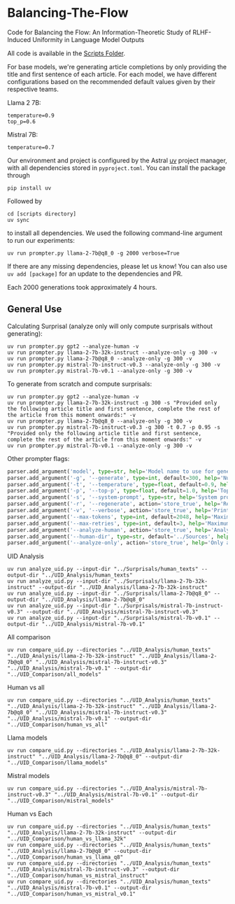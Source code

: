 # Balancing-The-Flow
Code for Balancing the Flow: An Information-Theoretic Study of RLHF-Induced Uniformity in Language Model Outputs

All code is available in the [Scripts Folder](https://github.com/NolanChai/Balancing-The-Flow/tree/main/Scripts).

For base models, we're generating article completions by only providing the title and first sentence of each article. For each model, we have different configurations based on
the recommended default values given by their respective teams.

Llama 2 7B:
```
temperature=0.9
top_p=0.6
```

Mistral 7B:
```
temperature=0.7
```

Our environment and project is configured by the Astral [uv](https://github.com/astral-sh/uv) project manager, with all dependencies stored in `pyproject.toml`.
You can install the package through
```
pip install uv
```
Followed by
```
cd [scripts directory]
uv sync
```
to install all dependencies. We used the following command-line argument to run our experiments:
```
uv run prompter.py llama-2-7b@q8_0 -g 2000 verbose=True
```
If there are any missing dependencies, please let us know! You can also use `uv add [package]` for an update to the dependencies and PR.

Each 2000 generations took approximately 4 hours.

## General Use

Calculating Surprisal (analyze only will only compute surprisals without generating):
```
uv run prompter.py gpt2 --analyze-human -v
uv run prompter.py llama-2-7b-32k-instruct --analyze-only -g 300 -v
uv run prompter.py llama-2-7b@q8_0 --analyze-only -g 300 -v
uv run prompter.py mistral-7b-instruct-v0.3 --analyze-only -g 300 -v
uv run prompter.py mistral-7b-v0.1 --analyze-only -g 300 -v
```
To generate from scratch and compute surprisals:
```
uv run prompter.py gpt2 --analyze-human -v
uv run prompter.py llama-2-7b-32k-instruct -g 300 -s "Provided only the following article title and first sentence, complete the rest of the article from this moment onwards:" -v
uv run prompter.py llama-2-7b@q8_0 --analyze-only -g 300 -v
uv run prompter.py mistral-7b-instruct-v0.3 -g 300 -t 0.7 -p 0.95 -s "Provided only the following article title and first sentence, complete the rest of the article from this moment onwards:" -v
uv run prompter.py mistral-7b-v0.1 --analyze-only -g 300 -v
```
Other prompter flags:
```python
parser.add_argument('model', type=str, help='Model name to use for generation')
parser.add_argument('-g', '--generate', type=int, default=300, help='Number of examples to generate')
parser.add_argument('-t', '--temperature', type=float, default=0.9, help='Temperature for generation')
parser.add_argument('-p', '--top-p', type=float, default=1.0, help='Top-p (nucleus sampling) parameter')
parser.add_argument('-s', '--system-prompt', type=str, help='System prompt to prepend to each generation')
parser.add_argument('-r', '--regenerate', action='store_true', help='Regenerate existing outputs')
parser.add_argument('-v', '--verbose', action='store_true', help='Print verbose information')
parser.add_argument('--max-tokens', type=int, default=2048, help='Maximum tokens for generation')
parser.add_argument('--max-retries', type=int, default=3, help='Maximum retries for failed generations')
parser.add_argument('--analyze-human', action='store_true', help='Analyze human texts instead of generating new ones')
parser.add_argument('--human-dir', type=str, default='../Sources', help='Directory containing human texts to analyze')
parser.add_argument('--analyze-only', action='store_true', help='Only analyze surprisals without generating new texts')
```
UID Analysis
```
uv run analyze_uid.py --input-dir "../Surprisals/human_texts" --output-dir "../UID_Analysis/human_texts"
uv run analyze_uid.py --input-dir "../Surprisals/llama-2-7b-32k-instruct" --output-dir "../UID_Analysis/llama-2-7b-32k-instruct"
uv run analyze_uid.py --input-dir "../Surprisals/llama-2-7b@q8_0" --output-dir "../UID_Analysis/llama-2-7b@q8_0"
uv run analyze_uid.py --input-dir "../Surprisals/mistral-7b-instruct-v0.3" --output-dir "../UID_Analysis/mistral-7b-instruct-v0.3"
uv run analyze_uid.py --input-dir "../Surprisals/mistral-7b-v0.1" --output-dir "../UID_Analysis/mistral-7b-v0.1"
```
All comparison
```
uv run compare_uid.py --directories "../UID_Analysis/human_texts" "../UID_Analysis/llama-2-7b-32k-instruct" "../UID_Analysis/llama-2-7b@q8_0" "../UID_Analysis/mistral-7b-instruct-v0.3" "../UID_Analysis/mistral-7b-v0.1" --output-dir "../UID_Comparison/all_models"
```
Human vs all
```
uv run compare_uid.py --directories "../UID_Analysis/human_texts" "../UID_Analysis/llama-2-7b-32k-instruct" "../UID_Analysis/llama-2-7b@q8_0" "../UID_Analysis/mistral-7b-instruct-v0.3" "../UID_Analysis/mistral-7b-v0.1" --output-dir "../UID_Comparison/human_vs_all"
```
Llama models
```
uv run compare_uid.py --directories "../UID_Analysis/llama-2-7b-32k-instruct" "../UID_Analysis/llama-2-7b@q8_0" --output-dir "../UID_Comparison/llama_models"
```
Mistral models
```
uv run compare_uid.py --directories "../UID_Analysis/mistral-7b-instruct-v0.3" "../UID_Analysis/mistral-7b-v0.1" --output-dir "../UID_Comparison/mistral_models"
```
Human vs Each
```
uv run compare_uid.py --directories "../UID_Analysis/human_texts" "../UID_Analysis/llama-2-7b-32k-instruct" --output-dir "../UID_Comparison/human_vs_llama_32k"
uv run compare_uid.py --directories "../UID_Analysis/human_texts" "../UID_Analysis/llama-2-7b@q8_0" --output-dir "../UID_Comparison/human_vs_llama_q8"
uv run compare_uid.py --directories "../UID_Analysis/human_texts" "../UID_Analysis/mistral-7b-instruct-v0.3" --output-dir "../UID_Comparison/human_vs_mistral_instruct"
uv run compare_uid.py --directories "../UID_Analysis/human_texts" "../UID_Analysis/mistral-7b-v0.1" --output-dir "../UID_Comparison/human_vs_mistral_v0.1"
```